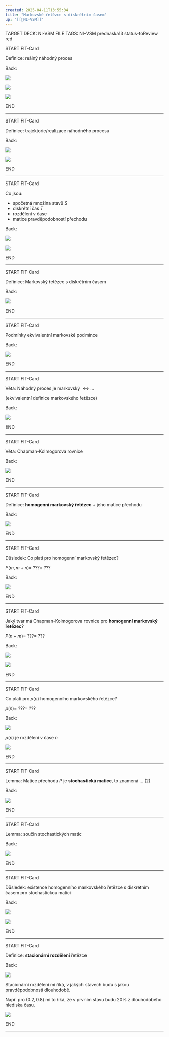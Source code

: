 ```yaml
---
created: 2025-04-11T13:55:34
title: "Markovské řetězce s diskrétním časem"
up: "[[📖NI-VSM]]"
---
```


TARGET DECK: NI-VSM
FILE TAGS: NI-VSM prednaska13 status-toReview red


START
FIT-Card

Definice: reálný náhodný proces

Back:

![](../../../Assets/Pasted%20image%2020250411135609.png)

![](../../../Assets/Pasted%20image%2020250411135615.png)

<!-- ExampleStart -->
![](../../../Assets/Pasted%20image%2020250411135624.png)
<!-- ExampleEnd -->
<!--ID: 1746518364752-->
END

---

START
FIT-Card

Definice: trajektorie/realizace náhodného procesu

Back:

![](../../../Assets/Pasted%20image%2020250411135645.png)

<!-- ExampleStart -->
![](../../../Assets/Pasted%20image%2020250411135657.png)
<!-- ExampleEnd -->
<!--ID: 1746518364754-->
END

---


START
FIT-Card

Co jsou:
- spočetná množina stavů $S$
- diskrétní čas $T$
- rozdělení v čase
- matice pravděpodobností přechodu

Back:

![](../../../Assets/Pasted%20image%2020250411135832.png)

<!-- ExampleStart -->
![](../../../Assets/Pasted%20image%2020250411135753.png)
<!-- ExampleEnd -->
<!--ID: 1746518364757-->
END

---


START
FIT-Card

Definice: Markovský řetězec s diskrétním časem

Back:

![](../../../Assets/Pasted%20image%2020250411135848.png)
<!--ID: 1746518364760-->
END

---


START
FIT-Card

Podmínky ekvivalentní markovské podmínce

Back:

![](../../../Assets/Pasted%20image%2020250411135913.png)
<!--ID: 1746518364762-->
END

---


START
FIT-Card

Věta: Náhodný proces je markovský $\Leftrightarrow \dots$

(ekvivalentní definice markovského řetězce)

Back:

![](../../../Assets/Pasted%20image%2020250411135941.png)
<!--ID: 1746518364765-->
END

---


START
FIT-Card

Věta: Chapman-Kolmogorova rovnice

Back:

![](../../../Assets/Pasted%20image%2020250411135956.png)
<!--ID: 1746518364768-->
END

---


START
FIT-Card

Definice: **homogenní markovský řetězec** + jeho matice přechodu

Back:

![](../../../Assets/Pasted%20image%2020250411140017.png)
<!--ID: 1746518364771-->
END

---


START
FIT-Card

Důsledek: Co platí pro homogenní markovský řetězec?

$P(m,m+n)= \ ???= \ ???$

Back:

![](../../../Assets/Pasted%20image%2020250411140037.png)
<!--ID: 1746518364774-->
END

---


START
FIT-Card

Jaký tvar má Chapman-Kolmogorova rovnice pro **homogenní markovský řetězec**?

$P(n+m)= \ ???= \ ???$

Back:

![](../../../Assets/Pasted%20image%2020250411140114.png)

<!-- DetailInfoStart -->
![](../../../Assets/Pasted%20image%2020250411140130.png)
<!-- DetailInfoEnd -->
<!--ID: 1746518364777-->
END

---


START
FIT-Card

Co platí pro $p(n)$ homogenního markovského řetězce?

$p(n) = \ ??? = \ ???$

Back:

![](../../../Assets/Pasted%20image%2020250411140148.png)

<!-- ExplanationStart -->
$p(n)$ je rozdělení v čase $n$
<!-- ExplanationEnd -->

<!-- ExerciseStart -->
![](../../../Assets/Pasted%20image%2020250411140157.png)
<!-- ExerciseEnd -->
<!--ID: 1746518364779-->
END

---


START
FIT-Card

Lemma: Matice přechodu $P$ je **stochastická matice**, to znamená $\dots$ (2)

Back:

![](../../../Assets/Pasted%20image%2020250411140220.png)
<!--ID: 1746518364782-->
END

---


START
FIT-Card

Lemma: součin stochastických matic

Back:

![](../../../Assets/Pasted%20image%2020250411140232.png)
<!--ID: 1746518364788-->
END

---


START
FIT-Card

Důsledek: existence homogenního markovského řetězce s diskrétním časem pro stochastickou matici

Back:

![](../../../Assets/Pasted%20image%2020250411140254.png)

<!-- ExampleStart -->
![](../../../Assets/Pasted%20image%2020250411140301.png)
<!-- ExampleEnd -->
<!--ID: 1746518364793-->
END

---


START
FIT-Card

Definice: **stacionární rozdělení** řetězce

Back:

![](../../../Assets/Pasted%20image%2020250411140335.png)

<!-- InformallySaidStart -->
Stacionární rozdělení mi říká, v jakých stavech budu s jakou pravděpodobností dlouhodobě.

Např. pro $(0.2, 0.8)$ mi to říká, že v prvním stavu budu $20\%$ z dlouhodobého hlediska času.
<!-- InformallySaidEnd -->

<!-- ExampleStart -->
![](../../../Assets/Pasted%20image%2020250411140356.png)
<!-- ExampleEnd -->
<!--ID: 1746518364796-->
END

---
